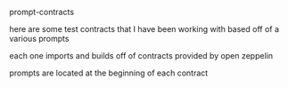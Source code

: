 prompt-contracts


here are some test contracts that I have been working with based off of a various prompts

each one imports and builds off of contracts provided by open zeppelin

prompts are located at the beginning of each contract
